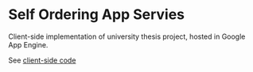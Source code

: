 Self Ordering App Servies
=============================

Client-side implementation of university thesis project, hosted in Google App Engine.

See [client-side code](https://github.com/jozsef-vesza/Self-Ordering-App)
